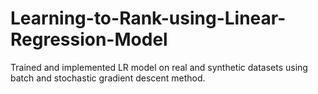 # Learning-to-Rank-using-Linear-Regression-Model
Trained and implemented LR model on real and synthetic datasets using batch and stochastic gradient descent method.
